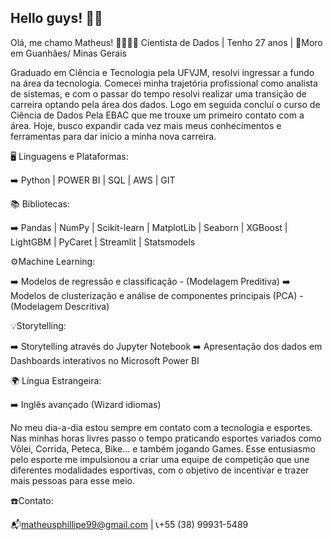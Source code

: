 ## Hello guys! ✌🏼️

Olá, me chamo Matheus! 🫱🏼‍🫲🏼
Cientista de Dados | Tenho 27 anos | 📍Moro em Guanhães/ Minas Gerais

Graduado em Ciência e Tecnologia pela UFVJM, resolvi ingressar a fundo na área da tecnologia. Comecei minha trajetória profissional como analista de sistemas, e com o passar do tempo resolvi realizar uma transição de carreira optando pela área dos dados. Logo em seguida concluí o curso de Ciência de Dados Pela EBAC que me trouxe um primeiro contato com a área. Hoje, busco expandir cada vez mais meus conhecimentos e ferramentas para dar início a minha nova carreira.

🖥️ Linguagens e Plataformas:

➡️ Python | POWER BI | SQL | AWS | GIT

📚 Bibliotecas:

➡️ Pandas | NumPy | Scikit-learn | MatplotLib | Seaborn | XGBoost | LightGBM | PyCaret | Streamlit | Statsmodels

⚙️Machine Learning:

➡️ Modelos de regressão e classificação - (Modelagem Preditiva)
➡️ Modelos de clusterização e análise de componentes principais (PCA) - (Modelagem Descritiva)

💡Storytelling:

➡️ Storytelling através do Jupyter Notebook
➡️ Apresentação dos dados em Dashboards interativos no Microsoft Power BI

🌍 Língua Estrangeira:

➡️ Inglês avançado (Wizard idiomas)

 
No meu dia-a-dia estou sempre em contato com a tecnologia e esportes. Nas minhas horas livres passo o tempo praticando esportes variados como Vôlei, Corrida, Peteca, Bike... e também jogando Games. Esse entusiasmo pelo esporte me impulsionou a criar uma equipe de competição que une diferentes modalidades esportivas, com o objetivo de incentivar e trazer mais pessoas para esse meio.

☎️Contato:

📬matheusphillipe99@gmail.com | 📞+55 (38) 99931-5489
